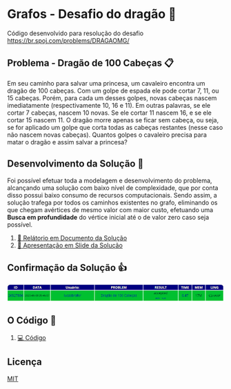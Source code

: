 # Grafos - Desafio do dragão :dragon:
Código desenvolvido para resolução do desafio https://br.spoj.com/problems/DRAGAOMG/

## Problema - Dragão de 100 Cabeças :clipboard:
Em seu caminho para salvar uma princesa, um cavaleiro encontra um dragão de 100 cabeças. Com um golpe de espada ele pode cortar 7, 11, ou 15 cabeças. Porém, para cada um desses golpes, novas cabeças nascem imediatamente (respectivamente 10, 16 e 11). Em outras palavras, se ele cortar 7 cabeças, nascem 10 novas. Se ele cortar 11 nascem 16, e se ele cortar 15 nascem 11.
O dragão morre apenas se ficar sem cabeça, ou seja, se for aplicado um golpe que corta todas as cabeças restantes (nesse caso não nascem novas cabeças). Quantos golpes o cavaleiro precisa para matar o dragão e assim salvar a princesa?

## Desenvolvimento da Solução :dart:
Foi possível efetuar toda a modelagem e desenvolvimento do problema, alcançando uma solução com baixo nível de complexidade, que por conta disso possui baixo consumo de recursos computacionais. Sendo assim, a solução trafega por todos os caminhos existentes no grafo, eliminando os que chegam avértices de mesmo valor com maior custo, efetuando uma **Busca em profundidade** do vértice inicial até o de valor zero caso seja possível.
1. [:orange_book: Relátorio em Documento da Solução](documento.pdf)
1. [:blue_book: Apresentação em Slide da Solução](apresentacao.pdf)

## Confirmação da Solução :+1:
![image](image.png)

## O Código :pushpin:
1. [:computer: Código](codigo.cs)

## Licença
[MIT](LICENSE.md)

